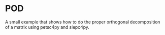 # POD

A small example that shows how to do the proper orthogonal decomposition of a matrix using petsc4py and slepc4py.

